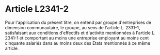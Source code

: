 # Article L2341-2

Pour l'application du présent titre, on entend par groupe d'entreprises de dimension communautaire, le groupe, au sens de l'article L. 2331-1, satisfaisant aux conditions d'effectifs et d'activité mentionnées à l'article L. 2341-1 et comportant au moins une entreprise employant au moins cent cinquante salariés dans au moins deux des Etats mentionnés à ce même article.